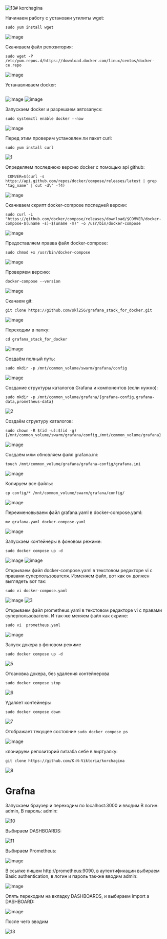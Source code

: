 ![13](https://github.com/user-attachments/assets/97b640fb-d3d5-4841-9689-ba15b88b9fed)# korchagina

Начинаем работу с установки утилиты wget:

`````sudo yum install wget`````

![image](https://github.com/user-attachments/assets/3c3d630d-bc97-48bd-b85d-585573da215d)

Скачиваем файл репозитория:

`````sudo wget -P /etc/yum.repos.d/https://download.docker.com/linux/centos/docker-ce.repo`````

![image](https://github.com/user-attachments/assets/eef00eb9-303e-4ec7-b752-fd6bc7700a2a)

Устанавливаем docker:

`````sudo yum install docker-ce docker-ce-cli containerd.io
`````

![image](https://github.com/user-attachments/assets/1c0e3aff-ab1b-412a-8549-7feafca68200)
![image](https://github.com/user-attachments/assets/c6f7afbf-a111-46a1-845c-1eb3f9264b82)

Запускаем docker и разрешаем автозапуск:

`````sudo systemctl enable docker --now`````

![image](https://github.com/user-attachments/assets/5ccdadc9-20da-49d3-87a2-eb9b01f8a46b)

Перед этим проверим установлен ли пакет curl:  

`````sudo yum install curl`````

![1](https://github.com/user-attachments/assets/658f208e-5404-4747-a61a-2188dfdac881)


 Определяем последнюю версию docker с помощью api github:

````` COMVER=$(curl -s https://api.github.com/repos/docker/compose/releases/latest | grep 'tag_name' | cut -d\" -f4)`````

![image](https://github.com/user-attachments/assets/323406a0-3f01-4205-81e8-b3c9d18f2bce)

Скачиваем скрипт docker-compose последней версии:

`````sudo curl -L "https://github.com/docker/compose/releases/download/$COMVER/docker-compose-$(uname -s)-$(uname -m)" -o /usr/bin/docker-compose`````

![image](https://github.com/user-attachments/assets/a6b8e225-7d2b-42cf-8908-f8a7abde9352)

Предоставляем правва файл docker-compose:

`````sudo chmod +x /usr/bin/docker-compose`````

![image](https://github.com/user-attachments/assets/79591ce8-d89f-452d-83c9-7918f0a68f1a)

Проверяем версию:

`````docker-compose --version`````

![image](https://github.com/user-attachments/assets/50f4b3b5-44b0-4ca0-818f-903fab2ae4c8)


Скачаем git:

`````git clone https://github.com/skl256/grafana_stack_for_docker.git`````

![image](https://github.com/user-attachments/assets/82fa5cd4-254d-4309-a9f7-74d6d2f5b839)

Переходим в папку:

`````cd grafana_stack_for_docker`````

![image](https://github.com/user-attachments/assets/4f734f26-5ca6-49f2-85c1-1f37633a6c2e)

Создаём полный путь:

`````sudo mkdir -p /mnt/common_volume/swarm/grafana/config`````

![image](https://github.com/user-attachments/assets/26a4e176-51d2-41bc-ad20-73c8f8e0b8a1)


Создание структуры каталогов Grafana и компонентов (если нужно):

`````sudo mkdir -p /mnt/common_volume/grafana/{grafana-config,grafana-data,prometheus-data}`````

![2](https://github.com/user-attachments/assets/aee4def5-932e-4b9a-8724-271edda09547)


Создаём структуру каталогов:

`````sudo chown -R $(id -u):$(id -g) {/mnt/common_volume/swarm/grafana/config,/mnt/common_volume/grafana}`````

![image](https://github.com/user-attachments/assets/ba26e191-3da2-4a30-90ff-794e56980bc8)

Создаём млм обновляем файл grafana.ini:

`````touch /mnt/common_volume/grafana/grafana-config/grafana.ini`````

![image](https://github.com/user-attachments/assets/5f599b7b-5d6e-432d-b52a-f2eab20e8955)

Копируем все файлы:

`````cp config/* /mnt/common_volume/swarm/grafana/config/ `````

![image](https://github.com/user-attachments/assets/d174d1c1-ba05-4d74-9fa0-77083cbdd547)

Переименовываем файл grafana.yaml в docker-compose.yaml:

`````mv grafana.yaml docker-compose.yaml`````

![image](https://github.com/user-attachments/assets/53c88747-7627-48f9-b368-58cd15bb32bf)

Запускаем контейнеры в фоновом режиме:

`````sudo docker compose up -d`````

![image](https://github.com/user-attachments/assets/2022042b-0b92-45e8-a1f0-f8a0b172f723)
![image](https://github.com/user-attachments/assets/f63284ad-7ec5-4b88-982b-623388effbe3)

Открываем файл docker-compose.yaml в текстовом редакторе vi с правами суперпользователя. Изменяем файл, вот как он должен выглядеть вот так:

 `````sudo vi docker-compose.yaml`````
 
![image](https://github.com/user-attachments/assets/fed6e754-011f-499b-8df2-8d9a6dfb66c3)
![3](https://github.com/user-attachments/assets/acff0aa0-8889-444d-8a6d-1cce12b37c18)

Открываем файл prometheus.yaml  в текстовом редакторе vi с правами суперпользователя. И так-же меняем файл как скрине:

`````sudo vi  prometheus.yaml`````

![image](https://github.com/user-attachments/assets/a0d0faa2-0caa-4529-8673-f38cead83540)


Запуск докера в фоновом режиме

`````sudo docker compose up -d`````

![5](https://github.com/user-attachments/assets/df948991-bb5e-461b-aad6-99e4e2d5fc84)


Отсановка докера, без удаления контейнерова

`````sudo docker compose stop`````

![6](https://github.com/user-attachments/assets/d0bea8b8-6b7c-4126-a05b-8c880e8d9b37)


Удаляет контейнеры

`````sudo docker compose down`````

![7](https://github.com/user-attachments/assets/35702b54-250f-4ca3-a7e6-9394ce0c2f6e)


Отображает текущее состояние 
`````sudo docker compose ps`````

![image](https://github.com/user-attachments/assets/ac579dd5-ec3f-4fb7-9700-d96002a494a2)


клонируем репозиторий гитзаба себе в виртуалку:

`````git clone https://github.com/K-N-Viktoria/korchagina`````

![8](https://github.com/user-attachments/assets/9040493f-3695-4182-87df-2d710841c1bb)

<h1> Grafna </h1>

Запускаем браузер и переходим по localhost:3000 и вводим В логин: admin, В пароль: admin:

![10](https://github.com/user-attachments/assets/8d2211d4-52d6-4ed6-adbe-2674f53229e0)


Выбираем DASHBOARDS:

![11](https://github.com/user-attachments/assets/4dd0ff47-c8cf-486e-abfd-e5a659597d19)

Выбираем Prometheus:

![image](https://github.com/user-attachments/assets/ce62bf54-ff02-453e-8552-4c9164dde7c5)


В ссылке пишем http://prometheus:9090, в аутентификации выбираем Basic authentication, в логин и пароль так-же вводим admin:

![image](https://github.com/user-attachments/assets/b382d04e-cb8e-4239-b9f3-bcb73aff7751)

Опять переходим на вкладку DASHBOARDS, и выбираем import a DASHBOARD:

![image](https://github.com/user-attachments/assets/b20064de-dbf9-4213-933e-005460728750)


После чего вводим 

![13](https://github.com/user-attachments/assets/4b2b6443-5660-4b06-80c8-3f71871b6ce1)
